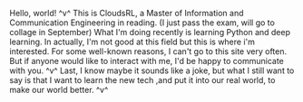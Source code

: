 <!---
这些是系统自带的
- 👋 Hi, I’m @CloudsRL
- 👀 I’m interested in ...
- 🌱 I’m currently learning ...
- 💞️ I’m looking to collaborate on ...
- 📫 How to reach me ...
--->
<!---
CloudsRL/CloudsRL is a ✨ special ✨ repository because its `README.md` (this file) appears on your GitHub profile.
You can click the Preview link to take a look at your changes.
--->

Hello, world!   ^v^
This is CloudsRL, a Master of Information and Communication Engineering in reading.
(I just pass the exam, will go to collage in September)
What I'm doing recently is learning Python and deep learning.
In actually, I'm not good at this field but this is where i'm interested.
For some well-known reasons, I can't go to this site very often. But if anyone would like to interact with me, I'd be happy to communicate with you.   ^v^
Last, I know maybe it sounds like a joke, but what I still want to say is that I want to learn the new tech ,and put it into our real world, to make our world better.  ^v^
